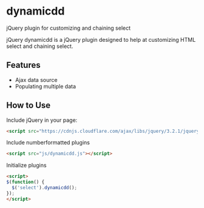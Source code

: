 # dynamicdd
jQuery plugin for customizing and chaining select

jQuery dynamicdd is a jQuery plugin designed to help at customizing HTML select and chaining select.

## Features
* Ajax data source
* Populating multiple data

## How to Use
Include jQuery in your page:
```html
<script src="https://cdnjs.cloudflare.com/ajax/libs/jquery/3.2.1/jquery.min.js"></script>
```
Include numberformatted plugins
```html
<script src="js/dynamicdd.js"></script>
```
Initialize plugins

```html
<script>
$(function() {
  $('select').dynamicdd();
});
</script>
```
